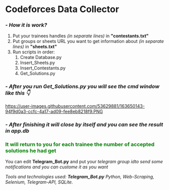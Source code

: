 <h1>Codeforces Data Collector</h1>
<h3><em>- How it is work?</em></h3>
<ol>
    <li>Put your trainees handles <em>(in separate lines)</em> in <strong>"contestants.txt"</strong></li>
    <li>Put groups or sheets URL you want to get information about <em>(in separate lines)</em> in <strong>"sheets.txt"</strong></li>
    <li>Run scripts in order:
        <ol>
            <li>Create Database.py</li>
            <li>Insert_Sheets.py</li>
            <li>Insert_Contestants.py</li>
            <li>Get_Solutions.py</li>
        </ol>
    </li>
</ol>

<h3><em>- After you run <strong>Get_Solutions.py</strong> you will see the cmd window like this 👇</em></h3>

https://user-images.githubusercontent.com/53629881/163650143-94f9d0a3-ccfc-4a17-ad09-fee8eb8218f9.PNG

<h3><em>- After finishing it will close by itself and you can see the result in <strong>app.db</strong></em></h3>

<h3 style="color:green;">It will return to you for each trainee the number of accepted solutions he had get</h3>

<p>You can edit <strong>Telegram_Bot.py</strong> and put your <em>telegram group id<em>to send some notifications and you can custome it as you want</p>
  
 <p><em>Tools and technologies used: <strong>Telegram_Bot.py</strong> Python, Web-Scraping, Selenium, Telegram-API, SQLite.</p>
